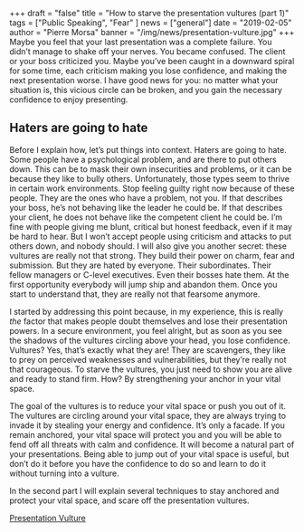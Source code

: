 +++
draft = "false"
title = "How to starve the presentation vultures (part 1)"
tags = ["Public Speaking", "Fear" ]
news = ["general"]
date = "2019-02-05"
author = "Pierre Morsa"
banner = "/img/news/presentation-vulture.jpg"
+++
Maybe you feel that your last presentation was a complete failure. You didn’t manage to shake off your nerves. You became confused. The client or your boss criticized you. Maybe you’ve been caught in a downward spiral for some time, each criticism making you lose confidence, and making the next presentation worse. I have good news for you: no matter what your situation is, this vicious circle can be broken, and you gain the necessary confidence to enjoy presenting.

## Haters are going to hate
Before I explain how, let’s put things into context. Haters are going to hate. Some people have a psychological problem, and are there to put others down. This can be to mask their own insecurities and problems, or it can be because they like to bully others. Unfortunately, those types seem to thrive in certain work environments. Stop feeling guilty right now because of these people. They are the ones who have a problem, not you. If that describes your boss, he’s not behaving like the leader he could be. If that describes your client, he does not behave like the competent client he could be. I’m fine with people giving me blunt, critical but honest feedback, even if it may be hard to hear. But I won’t accept people using criticism and attacks to put others down, and nobody should. I will also give you another secret: these vultures are really not that strong. They build their power on charm, fear and submission. But they are hated by everyone. Their subordinates. Their fellow managers or C-level executives. Even their bosses hate them. At the first opportunity everybody will jump ship and abandon them. Once you start to understand that, they are really not that fearsome anymore.

I started by addressing this point because, in my experience, this is really *the* factor that makes people doubt themselves and lose their presentation powers. In a secure environment, you feel alright, but as soon as you see the shadows of the vultures circling above your head, you lose confidence. Vultures? Yes, that’s exactly what they are! They are scavengers, they like to prey on perceived weaknesses and vulnerabilities, but they’re really not that courageous. To starve the vultures, you just need to show you are alive and ready to stand firm. How? By strengthening your anchor in your vital space.

The goal of the vultures is to reduce your vital space or push you out of it. The vultures are circling around your vital space, they are always trying to invade it by stealing your energy and confidence. It’s only a facade. If you remain anchored, your vital space will protect you and you will be able to fend off all threats with calm and confidence. It will become a natural part of your presentations. Being able to jump out of your vital space is useful, but don’t do it before you have the confidence to do so and learn to do it without turning into a vulture.

In the second part I will explain several techniques to stay anchored and protect your vital space, and scare off the presentation vultures.

[Presentation Vulture](/img/news/presentation-vulture.jpg)